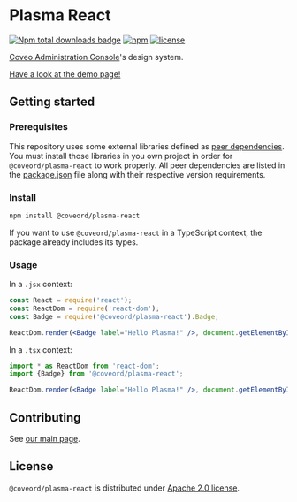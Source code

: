 # Plasma React

[![Npm total downloads badge](https://img.shields.io/npm/dt/@coveord/plasma-react.svg?style=flat-square)](https://www.npmjs.com/package/@coveord/plasma-react)
[![npm](https://img.shields.io/npm/v/@coveord/plasma-react.svg?maxAge=2592000&style=flat-square)](https://www.npmjs.com/package/@coveord/plasma-react)
[![license](https://img.shields.io/hexpm/l/plug.svg?style=flat-square)](LICENSE)

[Coveo Administration Console](https://platform.cloud.coveo.com/admin/)'s design system.

[Have a look at the demo page!](https://plasma.coveo.com/)

## Getting started

### Prerequisites

This repository uses some external libraries defined as [peer dependencies](https://devdocs.io/npm/files/package.json#peerdependencies). You must install those libraries in you own project in order for `@coveord/plasma-react` to work properly. All peer dependencies are listed in the [package.json](https://github.com/coveo/plasma/blob/master/packages/react/package.json) file along with their respective version requirements.

### Install

```bash
npm install @coveord/plasma-react
```

If you want to use `@coveord/plasma-react` in a TypeScript context, the package already includes its types.

### Usage

In a `.jsx` context:

```jsx
const React = require('react');
const ReactDom = require('react-dom');
const Badge = require('@coveord/plasma-react').Badge;

ReactDom.render(<Badge label="Hello Plasma!" />, document.getElementById('SomewhereInYourApp'));
```

In a `.tsx` context:

```jsx
import * as ReactDom from 'react-dom';
import {Badge} from '@coveord/plasma-react';

ReactDom.render(<Badge label="Hello Plasma!" />, document.getElementById('SomewhereInYourApp'));
```

## Contributing

See [our main page](https://github.com/coveo/plasma#plasma).

## License

`@coveord/plasma-react` is distributed under [Apache 2.0 license](../../LICENSE).
